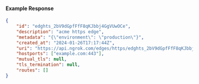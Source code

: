 <!-- Code generated for API Clients. DO NOT EDIT. -->

#### Example Response

```json
{
	"id": "edghts_2bV9dGpfFfF8qKJbbj4GgVUwOCe",
	"description": "acme https edge",
	"metadata": "{\"environment\": \"production\"}",
	"created_at": "2024-01-26T17:17:44Z",
	"uri": "https://api.ngrok.com/edges/https/edghts_2bV9dGpfFfF8qKJbbj4GgVUwOCe",
	"hostports": ["example.com:443"],
	"mutual_tls": null,
	"tls_termination": null,
	"routes": []
}
```
